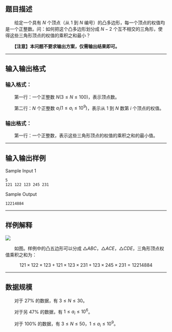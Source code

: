 ## 题目描述

　　给定一个具有 $N$ 个顶点（从 $1$ 到 $N$ 编号）的凸多边形，每一个顶点的权值均是一个正整数。问：如何把这个凸多边形划分成 $N-2$ 个互不相交的三角形，使得这些三角形顶点的权值的乘积之和最小？

　　**【注意】本问题不要求输出方案，仅需输出结果即可。**
	
****

## 输入输出格式

### 输入格式：
　　第一行：一个正整数 $N\left( 3\leq N\leq 100\right)$，表示顶点数。

　　第二行：$N$ 个正整数 $a_i\left( 1\leq a_i\leq 10^{9}\right)$，表示从 $1$ 到 $N$ 数第 $i$ 个顶点的权值。

### 输出格式：
　　第一行：一个正整数，表示这些三角形顶点的权值的乘积之和的最小值。

****

## 输入输出样例

Sample Input 1
```
5
121 122 123 245 231
```
Sample Output
```
12214884
```

****

## 样例解释

![](/source/joyoi/division-of-convex-polygons/img/aHR0cHM6Ly9jZG4ubHVvZ3Uub3JnL3VwbG9hZC9waWMvMzM4MjMucG5n.png)

　　如图。样例中的凸五边形可以分成 $\triangle ABC$，$\triangle ACE$，$\triangle CDE$，三角形顶点权值乘积之和为：

$$121\times 122\times 123+121\times 123\times 231+123\times 245\times 231=12214884$$

****

## 数据规模

　　对于 $27\%$ 的数据，有 $3\leq N\leq 30$。

　　对于另 $47\%$ 的数据，有 $1\leq a_i\leq 10^{6}$。

　　对于 $100\%$ 的数据，有 $3\leq N\leq 50$，$1\leq a_i\leq 10^{9}$。